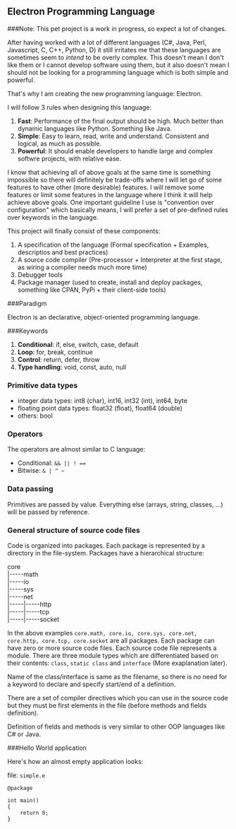 ## Electron Programming Language

###Note: This pet project is a work in progress, so expect a lot of changes.

After having worked with a lot of different languages (C#, Java, Perl, Javascript, C, C++, Python, D) it still irritates me that these languages are sometimes seem to _intend_ to be overly complex. This doesn't mean I don't like them or I cannot develop software using them, but it also doesn't mean I should not be looking for a programming language which is both simple and powerful.

That's why I am creating the new programming language: Electron. 

I will follow 3 rules when designing this language:

1. **Fast**: Performance of the final output should be high. Much better than dynamic languages like Python. Something like Java.
2. **Simple**: Easy to learn, read, write and understand. Consistent and logical, as much as possible. 
3. **Powerful**: It should enable developers to handle large and complex softwre projects, with relative ease.

I know that achieving all of above goals at the same time is something impossible so there will definitely be trade-offs where I will let go of some features to have other (more desirable) features. I will remove some features or limit some features in the language where I think it will help achieve above goals. One important guideline I use is "convention over configuration" which basically means, I will prefer a set of pre-defined rules over keywords in the language.

This project will finally consist of these components:

1. A specification of the language (Formal specification + Examples, descriptios and best practices)
2. A source code compiler (Pre-processor + Interpreter at the first stage, as wiring a compiler needs much more time)
2. Debugger tools
3. Package manager (used to create, install and deploy packages, something like CPAN, PyPi + their client-side tools)
 
###Paradigm

Electron is an declarative, object-oriented programming language.

###Keywords

1. **Conditional**: if, else, switch, case, default
2. **Loop**: for, break, continue
2. **Control**: return, defer, throw
3. **Type handling**: void, const, auto, null

### Primitive data types

- integer data types: int8 (char), int16, int32 (int), int64, byte
- floating point data types: float32 (float), float64 (double)
- others: bool

### Operators

The operators are almost similar to C language:
- Conditional: `&& || ! ==`
- Bitwise: `& | ^ ~`

### Data passing

Primitives are passed by value. Everything else (arrays, string, classes, ...) will be passed by reference.

### General structure of source code files

Code is organized into packages. Each package is represented by a directory in the file-system. Packages have a hierarchical structure:

core  
|-----math  
|-----io  
|-----sys  
|-----net  
|-----|-----http  
|-----|-----tcp  
|-----|-----socket  

In the above examples `core.math, core.io, core.sys, core.net, core.http, core.tcp, core.socket` are all packages. Each package can have zero or more source code files. Each source code file represents a module. There are three module types which are differentiated based on their contents: `class`, `static class` and `interface` (More exaplanation later). 

Name of the class/interface is same as the filename, so there is no need for a keyword to declare and specify start/end of a definition.

There are a set of compiler directives which you can use in the source code but they must be first elements in the file (before methods and fields definition).

Definition of fields and methods is very similar to other OOP languages like C# or Java.

###Hello World application

Here's how an almost empty application looks:

file: `simple.e`
```
@package

int main()
{
    return 0; 
}
```


